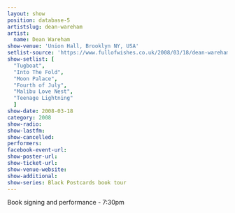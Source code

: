 ```yaml
---
layout: show
position: database-5
artistslug: dean-wareham
artist:
  name: Dean Wareham
show-venue: 'Union Hall, Brooklyn NY, USA'
setlist-source: 'https://www.fullofwishes.co.uk/2008/03/18/dean-wareham-on-wnyc-this-afternoon-and-in-brooklyn-this-evening/#comment-572'
show-setlist: [
  "Tugboat",
  "Into The Fold",
  "Moon Palace",
  "Fourth of July",
  "Malibu Love Nest",
  "Teenage Lightning"
  ]
show-date: 2008-03-18
category: 2008
show-radio:
show-lastfm:
show-cancelled:
performers:
facebook-event-url:
show-poster-url:
show-ticket-url:
show-venue-website:
show-additional:
show-series: Black Postcards book tour
---
```

Book signing and performance - 7:30pm
